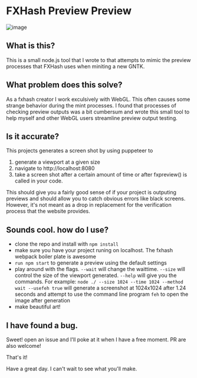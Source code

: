 # FXHash Preview Preview
![image](screenshots/previewpreview.gif)

## What is this?
This is a small node.js tool that I wrote to that attempts to mimic the preview processes that FXHash uses when miniting a new GNTK.

## What problem does this solve?
 As a fxhash creator I work exculsively with WebGL. This often causes some strange behavior during the mint processes. I found that processes of checking preview outputs was a bit cumbersum and wrote this small tool to help myself and other WebGL users streamline preview output testing.

## Is it accurate?
This projects generates a screen shot by using puppeteer to 
1) generate a viewport at a given size 
2) navigate to http://localhost:8080 
3) take a screen shot after a certain amount of time or after fxpreview() is called in your code.

This should give you a fairly good sense of if your project is outputing previews and should allow you to catch obvious errors like black screens.  However, it's not meant as a drop in replacement for the verification process that the website provides. 
 ## Sounds cool. how do I use?
 - clone the repo and install with `npm install` 
 - make sure you have your project runing on localhost. The fxhash webpack boiler plate is awesome
 - `run npm start` to generate a preview using the default settings
 - play around with the  flags. `--wait` will change the waittime. `--size` will control the size of the viewport generated. `--help` will give you the commands. For example:  `node ./ --size 1024 --time 1024 --method wait --usefeh true` will generate a screenshot at 1024x1024 after 1.24 seconds and attempt to use the command line program `feh` to open the image after generation
- make beautiful art!


## I have found a bug.
Sweet! open an issue and I'll poke at it when I have a free moment. PR are also welcome!

That's it!

Have a great day. I can't wait to see what you'll make.
